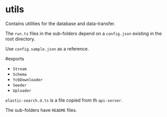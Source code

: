 # utils
Contains utilities for the database and data-transfer.

The `run.ts` files in the sub-folders depend on a `config.json`
existing in the root directory.

Use `config.sample.json` as a reference.

#exports

* `Stream`
* `Schema`
* `YcbDownloader`
* `Seeder`
* `Uploader`

`elastic-search.d.ts` is a file copied from th `api-server`.


The sub-folders have `README` files.